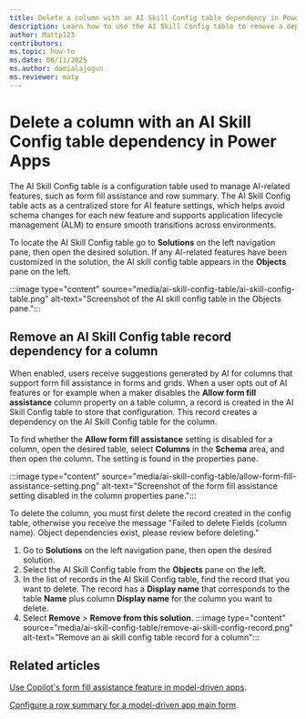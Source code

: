 ```yaml
---
title: Delete a column with an AI Skill Config table dependency in Power Apps
description: Learn how to use the AI Skill Config table to remove a dependency for a column in Power Apps.
author: Mattp123
contributors:
ms.topic: how-to
ms.date: 08/11/2025
ms.author: damialajogun
ms.reviewer: matp
---
```

# Delete a column with an AI Skill Config table dependency in Power Apps

The AI Skill Config table is a configuration table used to manage AI-related features, such as form fill assistance and row summary. The AI Skill Config table acts as a centralized store for AI feature settings, which helps avoid schema changes for each new feature and supports application lifecycle management (ALM) to ensure smooth transitions across environments.

To locate the AI Skill Config table go to **Solutions** on the left navigation pane, then open the desired solution. If any AI-related features have been customized in the solution, the AI skill config table appears in the **Objects** pane on the left.

:::image type="content" source="media/ai-skill-config-table/ai-skill-config-table.png" alt-text="Screenshot of the AI skill config table in the Objects pane.":::

## Remove an AI Skill Config table record dependency for a column

When enabled, users receive suggestions generated by AI for columns that support form fill assistance in forms and grids. When a user opts out of AI features or for example when a maker disables the **Allow form fill assistance** column property on a table column, a record is created in the AI Skill Config table to store that configuration. This record creates a dependency on the AI Skill Config table for the column.

To find whether the **Allow form fill assistance** setting is disabled for a column, open the desired table, select **Columns** in the **Schema** area, and then open the column. The setting is found in the properties pane.

:::image type="content" source="media/ai-skill-config-table/allow-form-fill-assistance-setting.png" alt-text="Screenshot of the form fill assistance setting disabled in the column properties pane.":::

To delete the column, you must first delete the record created in the config table, otherwise you receive the message "Failed to delete Fields (column name). Object dependencies exist, please review before deleting."

1. Go to **Solutions** on the left navigation pane, then open the desired solution.
1. Select the AI Skill Config table from the **Objects** pane on the left.
1. In the list of records in the AI Skill Config table, find the record that you want to delete. The record has a **Display name** that corresponds to the table **Name** plus column **Display name** for the column you want to delete.
1. Select **Remove** > **Remove from this solution**. <!-- Do you need to remove it from the environment or is it enough to just remove from the solution?-->
   :::image type="content" source="media/ai-skill-config-table/remove-ai-skill-config-record.png" alt-text="Remove an ai skill config table record for a column":::

## Related articles

[Use Copilot's form fill assistance feature in model-driven apps](/power-apps/user/form-filling-assistance).

[Configure a row summary for a model-driven app main form](configure-form-row-summary.md).
